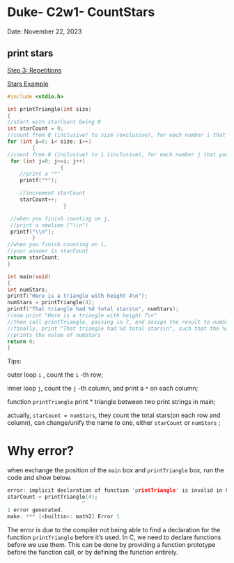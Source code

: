 # Duke- C2w1- CountStars

Date: November 22, 2023

## print stars

[Step 3: Repetitions](https://www.coursera.org/learn/writing-running-fixing-code/supplement/aS4L3/step-3-repetitions)

[Stars Example](https://www.coursera.org/learn/writing-running-fixing-code/supplement/UCjM3/stars-example)


```c
#include <stdio.h>

int printTriangle(int size)
{
//start with starCount being 0
int starCount = 0;
//count from 0 (inclusive) to size (exclusive), for each number i that you count
for (int i=0; i< size; i++)
		{ 
//count from 0 (inclusive) to i (inclusive), for each number j that you count
 for (int j=0; j<=i; j++)
				 {
    //print a "*"
    printf("*");

    //increment starCount
    starCount++;
				  }

 //when you finish counting on j,
 //print a newline ("\\n")
 printf("\\n");
		}
//when you finish counting on i,
//your answer is starCount
return starCount;
}

int main(void)
{
int numStars;
printf("Here is a triangle with height 4\n");
numStars = printTriangle(4);
printf("That triangle had %d total stars\n", numStars);
//now print "Here is a triangle with height 7\n"
//then call printTriangle, passing in 7, and assign the result to numStars
//finally, print "That triangle had %d total stars\n", such that the %d
//prints the value of numStars
return 0;
}
```

Tips:

outer loop `i` , count the `i` -th row;

inner loop `j`, count the `j` -th column, and print a `*` on each column;

function `printTriangle` print * triangle between two print strings in main;

actually, `starCount = numStars`, they count the total stars(on each row and column), can change/unify the name to one, either `starCount` or `numStars` ;

# Why error?

when exchange the position of the `main` box and `printTriangle` box, run the code and show below. 

```c
error: implicit declaration of function 'printTriangle' is invalid in C99 [-Werror,-Wimplicit-function-declaration]
starCount = printTriangle(4);
						^
1 error generated.
make: *** [<builtin>: math2] Error 1
```

The error is due to the compiler not being able to find a declaration for the function `printTriangle` before it’s used. In C, we need to declare functions before we use them. This can be done by providing a function prototype before the function call, or by defining the function entirely. 

